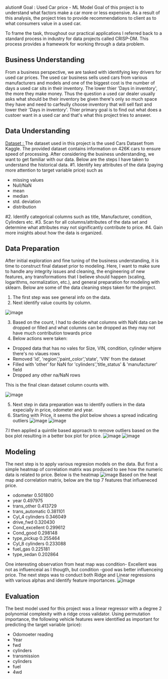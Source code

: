 alution# Goal : Used Car price - ML Model
Goal of this project is to understand what factors make a car more or less expensive. As a result of this analysis, the project tries to provide recommendations to client as to what consumers value in a used car.

To frame the task, throughout our practical applications I referred back to a standard process in industry for data projects called CRISP-DM. This process provides a framework for working through a data problem. 


## Business Understanding
From a business perspective, we are tasked with identifying key drivers for used car prices. The used car business sells used cars from various manufacturers and models and one of the biggest cost is the number of days a used car sits in their inventory. The lower thier 'Days in inventory', the more they make money. Thus the question a used car dealer usually asks what should be their inventory be given there's only so much space they have and need to carfeully choose inventory that will sell fast and lower their 'Days in inventory'. Thier primary goal is to find out what does a custoer want in a used car and that's what this project tries to answer.

## Data Understanding
<ins>Dataset : </ins>
The dataset used in this project is the used Cars Dataset from Kaggle. The provided dataset contains information on 426K cars to ensure speed of processing.
After considering the business understanding, we want to get familiar with our data. Below are the steps I have taken to understand the historical data.
#1. Identify key attributes of the data (paying more attention to target variable price) such as
<ul>
    <li> missing values </li>
    <li>Null/NaN</li>
    <li>mean</li>
    <li>median</li>
    <li>std. deviation</li>
    <li>distribution</li>
</ul>
#2. Identify categorical columns such as title, Manufacturer, condition, Cylinders etc.
#3. Scan for all columns/attributes of the data set and determine what attributes may not significantly contribute to price. 
#4. Gain more insights about how the data is organized.

## Data Preparation
After initial exploration and fine tuning of the business understanding, it is time to construct final dataset prior to modeling. Here, I want to make sure to handle any integrity issues and cleaning, the engineering of new features, any transformations that I believe should happen (scaling, logarithms, normalization, etc.), and general preparation for modeling with sklearn. Below are some of the data cleaning steps taken for the project.

1. The first step was see general info on the data.
2. Next identify value counts by column.
   
![image](https://github.com/NippaniP/Used-Car-Price-Prediction/assets/157237232/743f1588-378a-47af-a258-84b0c53b240c)

3. Based on the count, I had to decide what columns with NaN data can be dropped or filled and what columns can be dropped as they may not have much contribution towards price
4. Below actions were taken:
 <ul>
    <li>Dropped data that has no vales for Size, VIN, condition, cylinder whjere there's no vlaues rows </li>
    <li>Removed 'id', 'region','paint_color','state', 'VIN' from the dataset </li>
    <li>Filled with 'other' for NaN for 'cylinders','title_status' & 'manufacturer' field</li>
    <li>Dropped any other na/NaN rows</li>
</ul>
This is the final clean dataset column counts with.

![image](https://github.com/NippaniP/Used-Car-Price-Prediction/assets/157237232/4bebce09-8c73-4149-8a49-2d5512f7d39e)

5. Next step in data preparation was to identify outliers in the data expecially in price, odometer and year.
6. Starting with Price, it seems the plot below shows a spread indicating outliers
   ![image](https://github.com/NippaniP/Used-Car-Price-Prediction/assets/157237232/aae5a2c3-9b1b-4da1-9ef6-855a0db52c5e)
![image](https://github.com/NippaniP/Used-Car-Price-Prediction/assets/157237232/820bf752-aaee-48f5-be95-efd92b6935c2)

7.I then applied a quintile based approach to remove outliers based on the box plot resulting in a better box plot for price.
![image](https://github.com/NippaniP/Used-Car-Price-Prediction/assets/157237232/2fad33e7-2b17-496a-a9d1-04d239381ee5) ![image](https://github.com/NippaniP/Used-Car-Price-Prediction/assets/157237232/855a48a4-8048-4b31-adf7-458f04e3a72e)



## Modeling
The next step is to apply various regresion models on the data. But first a simple heatmap of correlation matrix was produced to see how the numeric data is related to price.
Below is the heatmap
![image](https://github.com/NippaniP/Used-Car-Price-Prediction/assets/157237232/4a483f58-3836-4540-b31a-7ffa7a0008f8)
 Based on the heat map and correlation matrix, below are the top 7 features that influeneced price.
 <ul>
    <li>odometer            0.501800</li>
    <li>year                0.497975</li>
     <li>trans_other         0.413729</li>
    <li>trans_automatic     0.381101</li>
    <li>Cyl_4 cylinders     0.346049</li>
    <li>drive_fwd           0.320430</li>
    <li>Cond_excellent      0.299612</li>
    <li>Cond_good           0.298148</li>
    <li>type_pickup         0.255464</li>
    <li>Cyl_8 cylinders     0.233088</li>
    <li>fuel_gas            0.225181</li>
    <li>type_sedan          0.202864</li>
</ul>

One interesting observation from heat map was condition- Excellent was not as influenceial as I thougth, but condition -good was better influenceing price.
The next steps was to conduct both Ridge and Linear regressions with various alphas and identify feature importances.
![image](https://github.com/NippaniP/Used-Car-Price-Prediction/assets/157237232/7fa4a70c-3b24-4841-9ac6-398cbaa4a744)


## Evaluation
The best model used for this project was a linear regressor with a degree 2 polynomial complexity with a ridge cross validator. Using permutation importance, the following vehicle features were identified as important for predicting the target variable (price):
<ul>
    <li>Odomoeter reading</li>
    <li>Year</li>
    <li>fwd</li>
    <li>cylinders </li>
    <li>transmission</li>
    <li>cylinders</li>
    <li>fuel</li>
    <li>4wd</li>
</ul>
